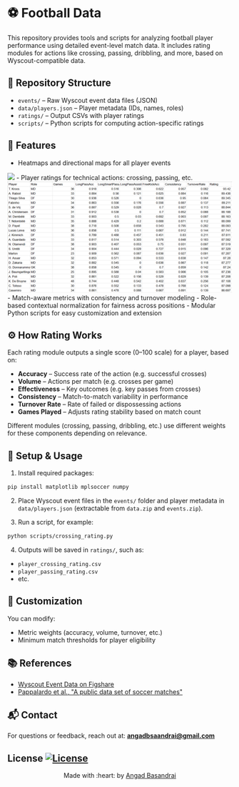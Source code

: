 # ⚽ Football Data

This repository provides tools and scripts for analyzing football player performance using detailed event-level match data. It includes rating modules for actions like crossing, passing, dribbling, and more, based on Wyscout-compatible data.

## 📁 Repository Structure

- `events/` – Raw Wyscout event data files (JSON)
- `data/players.json` – Player metadata (IDs, names, roles)
- `ratings/` – Output CSVs with player ratings
- `scripts/` – Python scripts for computing action-specific ratings

## 🚀 Features

- Heatmaps and directional maps for all player events
<img src="player_event_data/T. Kroos_data/Duel_combined.png"/>
- Player ratings for technical actions: crossing, passing, etc.
<img src="images/longpass.png">
- Match-aware metrics with consistency and turnover modeling
- Role-based contextual normalization for fairness across positions
- Modular Python scripts for easy customization and extension

## ⚙️ How Rating Works

Each rating module outputs a single score (0–100 scale) for a player, based on:

- **Accuracy** – Success rate of the action (e.g. successful crosses)
- **Volume** – Actions per match (e.g. crosses per game)
- **Effectiveness** – Key outcomes (e.g. key passes from crosses)
- **Consistency** – Match-to-match variability in performance
- **Turnover Rate** – Rate of failed or dispossessing actions
- **Games Played** – Adjusts rating stability based on match count

Different modules (crossing, passing, dribbling, etc.) use different weights for these components depending on relevance.

## 🧰 Setup & Usage
1. Install required packages:

```sh
pip install matplotlib mplsoccer numpy
```

2. Place Wyscout event files in the `events/` folder and player metadata in `data/players.json` (extractable from `data.zip` and `events.zip`).

3. Run a script, for example:
```sh
python scripts/crossing_rating.py
```

4. Outputs will be saved in `ratings/`, such as:
- `player_crossing_rating.csv`
- `player_passing_rating.csv`
- etc.

## 🔧 Customization

You can modify:

- Metric weights (accuracy, volume, turnover, etc.)
- Minimum match thresholds for player eligibility

## 📚 References

- [Wyscout Event Data on Figshare](https://figshare.com/collections/Soccer_match_event_dataset/4415000/2)
- [Pappalardo et al., "A public data set of soccer matches"](https://www.nature.com/articles/s41597-019-0247-7)

## 📬 Contact

For questions or feedback, reach out at: **angadbsaandrai@gmail.com**

## License [![License](http://img.shields.io/:license-gpl3-blue.svg?style=flat-square)]([http://badges.mit-license.org](https://www.gnu.org/licenses/gpl-3.0.en.html#license-text))

<p align="center">
	Made with :heart: by <a href="https://github.com/AngadBasandrai" target="_blank">Angad Basandrai</a>
</p>